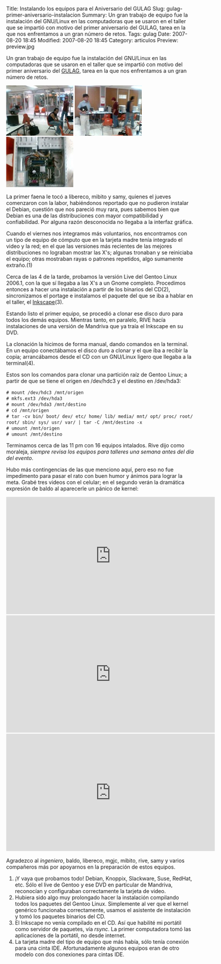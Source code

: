 Title: Instalando los equipos para el Aniversario del GULAG
Slug: gulag-primer-aniversario-instalacion
Summary: Un gran trabajo de equipo fue la instalación del GNU/Linux en las computadoras que se usaron en el taller que se impartió con motivo del primer aniversario del GULAG, tarea en la que nos enfrentamos a un gran número de retos.
Tags: gulag
Date: 2007-08-20 18:45
Modified: 2007-08-20 18:45
Category: articulos
Preview: preview.jpg


Un gran trabajo de equipo fue la instalación del GNU/Linux en las computadoras que se usaron en el taller que se impartió con motivo del primer aniversario del [GULAG](http://www.gulag.org.mx), tarea en la que nos enfrentamos a un gran número de retos.

<img class="img-fluid" src="foto1.jpg" alt="Foto 1">

<img class="img-fluid" src="foto3.jpg" alt="Foto 3">

<img class="img-fluid" src="foto4.jpg" alt="Foto 4">

La primer faena le tocó a libereco, mibito y samy, quienes el jueves comenzaron con la labor, habiéndonos reportado que no pudieron instalar el Debian, cuestión que nos pareció muy rara, pues sabemos bien que Debian es una de las distribuciones con mayor compatibilidad y confiabilidad. Por alguna razón desconocida no llegaba a la interfaz gráfica.

Cuando el viernes nos integramos más voluntarios, nos encontramos con un tipo de equipo de cómputo que en la tarjeta madre tenía integrado el video y la red; en el que las versiones más recientes de las mejores distribuciones no lograban mostrar las X's; algunas tronaban y se reiniciaba el equipo; otras mostraban rayas o patrones repetidos, algo sumamente extraño.(1)

Cerca de las 4 de la tarde, probamos la versión Live del Gentoo Linux 2006.1, con la que sí llegaba a las X's a un Gnome completo. Procedimos entonces a hacer una instalación a partir de los binarios del CD(2), sincronizamos el portage e instalamos el paquete del que se iba a hablar en el taller, el [Inkscape](http://www.inkscape.org)(3).

Estando listo el primer equipo, se procedió a clonar ese disco duro para todos los demás equipos. Mientras tanto, en paralelo, RIVE hacía instalaciones de una versión de Mandriva que ya traía el Inkscape en su DVD.

La clonación la hicimos de forma manual, dando comandos en la terminal. En un equipo conectábamos el disco duro a clonar y el que iba a recibir la copia; arrancábamos desde el CD con un GNU/Linux ligero que llegaba a la terminal(4).

Estos son los comandos para clonar una partición raíz de Gentoo Linux; a partir de que se tiene el origen en /dev/hdc3 y el destino en /dev/hda3:

    # mount /dev/hdc3 /mnt/origen
    # mkfs.ext3 /dev/hda3
    # mount /dev/hda3 /mnt/destino
    # cd /mnt/origen
    # tar -cv bin/ boot/ dev/ etc/ home/ lib/ media/ mnt/ opt/ proc/ root/ root/ sbin/ sys/ usr/ var/ | tar -C /mnt/destino -x
    # umount /mnt/origen
    # umount /mnt/destino

Terminamos cerca de las 11 pm con 16 equipos intalados. Rive dijo como moraleja, _siempre revisa los equipos para talleres una semana antes del día del evento_.

Hubo más contingencias de las que menciono aquí, pero eso no fue impedimento para pasar el rato con buen humor y ánimos para lograr la meta. Grabé tres videos con el celular; en el segundo verán la dramática expresión de baldo al aparecerle un pánico de kernel:

<iframe width="560" height="315" src="https://www.youtube.com/embed/Rh3OmlAtfls" frameborder="0" allow="autoplay; encrypted-media" allowfullscreen></iframe>

<iframe width="560" height="315" src="https://www.youtube.com/embed/mRIHYHu2GE0" frameborder="0" allow="autoplay; encrypted-media" allowfullscreen></iframe>

<iframe width="560" height="315" src="https://www.youtube.com/embed/pGzf-anCCAw" frameborder="0" allow="autoplay; encrypted-media" allowfullscreen></iframe>

Agradezco al _ingeniero_, baldo, libereco, mgjc, mibito, rive, samy y varios compañeros más por apoyarnos en la preparación de estos equipos.

1. ¡Y vaya que probamos todo! Debian, Knoppix, Slackware, Suse, RedHat, etc. Sólo el live de Gentoo y ese DVD en particular de Mandriva, reconocían y configuraban correctamente la tarjeta de video.
2. Hubiera sido algo muy prolongado hacer la instalación compilando todos los paquetes del Gentoo Linux. Simplemente al ver que el kernel genérico funcionaba correctamente, usamos el asistente de instalación y tomó los paquetes binarios del CD.
3. El Inkscape no venía compilado en el CD. Así que habilité mi portátil como servidor de paquetes, vía _rsync_. La primer computadora tomó las aplicaciones de la portátil, no desde internet.
4. La tarjeta madre del tipo de equipo que más había, sólo tenía conexión para una cinta IDE. Afortunadamente algunos equipos eran de otro modelo con dos conexiones para cintas IDE.
